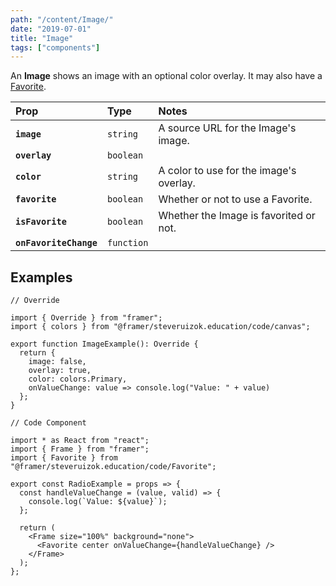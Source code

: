 ```yaml
---
path: "/content/Image/"
date: "2019-07-01"
title: "Image"
tags: ["components"]
---
```


An **Image** shows an image with an optional color overlay. It may also have a
[Favorite]().

| Prop                   | Type       | Notes                                   |
| :--------------------- | :--------- | :-------------------------------------- |
| **`image`**            | `string`   | A source URL for the Image's image.     |
| **`overlay`**          | `boolean`  |                                         |
| **`color`**            | `string`   | A color to use for the image's overlay. |
| **`favorite`**         | `boolean`  | Whether or not to use a Favorite.       |
| **`isFavorite`**       | `boolean`  | Whether the Image is favorited or not.  |
| **`onFavoriteChange`** | `function` |                                         |

## Examples

```tsx
// Override

import { Override } from "framer";
import { colors } from "@framer/steveruizok.education/code/canvas";

export function ImageExample(): Override {
  return {
    image: false,
    overlay: true,
    color: colors.Primary,
    onValueChange: value => console.log("Value: " + value)
  };
}
```

```tsx
// Code Component

import * as React from "react";
import { Frame } from "framer";
import { Favorite } from "@framer/steveruizok.education/code/Favorite";

export const RadioExample = props => {
  const handleValueChange = (value, valid) => {
    console.log(`Value: ${value}`);
  };

  return (
    <Frame size="100%" background="none">
      <Favorite center onValueChange={handleValueChange} />
    </Frame>
  );
};
```
